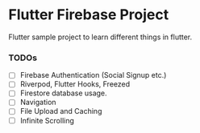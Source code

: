 # Flutter Firebase Project

Flutter sample project to learn different things in flutter.

### TODOs
- [ ] Firebase Authentication (Social Signup etc.)
- [ ] Riverpod, Flutter Hooks, Freezed
- [ ] Firestore database usage.
- [ ] Navigation 
- [ ] File Upload and Caching 
- [ ] Infinite Scrolling 